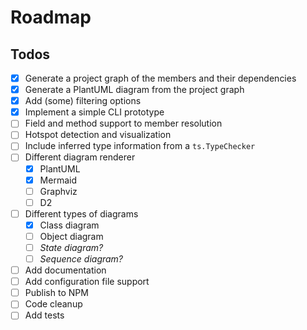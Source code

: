 # Roadmap

## Todos

- [x] Generate a project graph of the members and their dependencies
- [x] Generate a PlantUML diagram from the project graph
- [x] Add (some) filtering options
- [x] Implement a simple CLI prototype
- [ ] Field and method support to member resolution
- [ ] Hotspot detection and visualization
- [ ] Include inferred type information from a `ts.TypeChecker`
- [ ] Different diagram renderer
  - [x] PlantUML
  - [x] Mermaid
  - [ ] Graphviz
  - [ ] D2
- [ ] Different types of diagrams
  - [x] Class diagram
  - [ ] Object diagram
  - [ ] _State diagram?_
  - [ ] _Sequence diagram?_
- [ ] Add documentation
- [ ] Add configuration file support
- [ ] Publish to NPM
- [ ] Code cleanup
- [ ] Add tests
